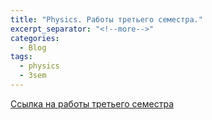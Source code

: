 ```yaml
---
title: "Physics. Работы третьего семестра."
excerpt_separator: "<!--more-->"
categories:
  - Blog
tags:
  - physics
  - 3sem
---
```


[Ссылка на работы третьего семестра](https://drive.google.com/drive/folders/148Sp080KEQOGn1f5xXvtOhAInv-MaFkq?usp=sharing)
